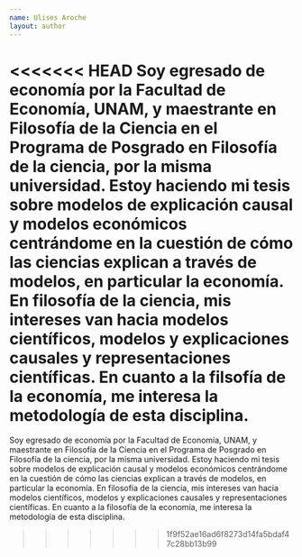 ```yaml
---
name: Ulises Aroche
layout: author
---
```

<<<<<<< HEAD
Soy egresado de economía por la Facultad de Economía, UNAM, y maestrante en Filosofía de la Ciencia en el Programa de Posgrado en Filosofía de la ciencia, por la misma universidad. Estoy haciendo mi tesis sobre modelos de explicación causal y modelos económicos centrándome en la cuestión de cómo las ciencias explican a través de modelos, en particular la economía. En filosofía de la ciencia, mis intereses van hacia modelos científicos, modelos y explicaciones causales y representaciones científicas. En cuanto a la filsofía de la economía, me interesa la metodología de esta disciplina.
=======
Soy egresado de economía por la Facultad de Economía, UNAM, y maestrante en Filosofía de la Ciencia en el Programa de Posgrado en Filosofía de la ciencia, por la misma universidad. Estoy haciendo mi tesis sobre modelos de explicación causal y modelos económicos centrándome en la cuestión de cómo las ciencias explican a través de modelos, en particular la economía. En filosofía de la ciencia, mis intereses van hacia modelos científicos, modelos y explicaciones causales y representaciones científicas. En cuanto a la filosofía de la economía, me interesa la metodología de esta disciplina.
>>>>>>> 1f9f52ae16ad6f8273d14fa5bdaf47c28bb13b99
